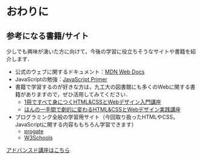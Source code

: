 # おわりに

## 参考になる書籍/サイト
少しでも興味が湧いた方に向けて，今後の学習に役立ちそうなサイトや書籍を紹介します．
- 公式のウェブに関するドキュメント：[MDN Web Docs](https://developer.mozilla.org/ja/docs/Learn/Getting_started_with_the_web)
- JavaScriptの勉強：[JavaScript Primer](https://jsprimer.net/)
- 書籍で学習するのが好きな方は，九工大の図書館にも多くのWebに関する書籍がありますので，ぜひ活用してみてください．
  - [1冊ですべて身につくHTML&CSSとWebデザイン入門講座](https://www.lib.kyutech.ac.jp/opac/volume/822106)
  - [ほんの一手間で劇的に変わるHTML&CSSとWebデザイン実践講座](https://www.lib.kyutech.ac.jp/opac/volume/849327)
- プログラミング全般の学習用サイト（今回取り扱ったHTMLやCSS，JavaScriptに関する内容ももちろん学習できます）
  - [progate](https://prog-8.com/)
  - [W3Schools](https://www.w3schools.com/)
  
[アドバンスド講座はこちら]()